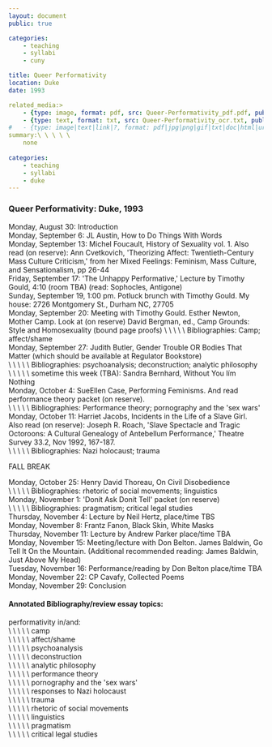 ```yaml
---
layout: document
public: true

categories: 
    - teaching
    - syllabi
    - cuny

title: Queer Performativity
location: Duke
date: 1993

related_media:>
    - {type: image, format: pdf, src: Queer-Performativity_pdf.pdf, public: true}
    - {type: text, format: txt, src: Queer-Performativity_ocr.txt, public: false}
#   - {type: image|text|link|?, format: pdf|jpg|png|gif|txt|doc|html|url, src: full-file-name.pdf, public: false}
summary:\ \ \ \ \ 
    none
    
categories: 
    - teaching
    - syllabi
    - duke
---
```


### Queer Performativity: Duke, 1993

Monday, August 30: Introduction  
Monday, September 6:  JL Austin, How to Do Things With Words  
Monday, September 13: Michel Foucault, History of Sexuality vol. 1. Also read (on reserve): Ann Cvetkovich, 'Theorizing Affect: Twentieth-Century Mass Culture Criticism,' from her Mixed Feelings: Feminism, Mass Culture, and Sensationalism, pp 26-44  
Friday, September 17: 'The Unhappy Performative,' Lecture by Timothy Gould, 4:10 (room TBA) (read: Sophocles, Antigone)  
Sunday, September 19, 1:00 pm. Potluck brunch with Timothy Gould. My house: 2726 Montgomery St., Durham NC, 27705  
Monday, September 20: Meeting with Timothy Gould. Esther Newton, Mother Camp. Look at (on reserve) David Bergman, ed., Camp Grounds: Style and Homosexuality (bound page proofs)
\ \ \ \ \ Bibliographies: Camp; affect/shame  
Monday, September 27: Judith Butler, Gender Trouble OR Bodies That Matter (which should be available at Regulator Bookstore)  
\ \ \ \ \ Bibliographies: psychoanalysis; deconstruction; analytic philosophy  
\ \ \ \ \ sometime this week (TBA): Sandra Bernhard, Without You Iím Nothing  
Monday, October 4: SueEllen Case, Performing Feminisms. And read performance theory packet (on reserve).  
\ \ \ \ \ Bibliographies: Performance theory; pornography and the 'sex wars'  
Monday, October 11: Harriet Jacobs, Incidents in the Life of a Slave Girl. Also read (on reserve): Joseph R. Roach, 'Slave Spectacle and Tragic Octoroons: A Cultural Genealogy of Antebellum Performance,' Theatre Survey 33.2, Nov 1992, 167-187.  
\ \ \ \ \ Bibliographies: Nazi holocaust; trauma  
    
FALL BREAK

Monday, October 25: Henry David Thoreau, On Civil Disobedience  
\ \ \ \ \ Bibliographies: rhetoric of social movements; linguistics  
Monday, November 1: 'Donít Ask Donít Tell' packet (on reserve)  
\ \ \ \ \ Bibliographies: pragmatism; critical legal studies  
Thursday, November 4: Lecture by Neil Hertz, place/time TBS  
Monday, November 8: Frantz Fanon, Black Skin, White Masks  
Thursday, November 11: Lecture by Andrew Parker place/time TBA  
Monday, November 15: Meeting/lecture with Don Belton. James Baldwin, Go Tell It On the Mountain. (Additional recommended reading: James Baldwin, Just Above My Head)  
Tuesday, November 16: Performance/reading by Don Belton place/time TBA  
Monday, November 22: CP Cavafy, Collected Poems  
Monday, November 29: Conclusion  

#### Annotated Bibliography/review essay topics:  
performativity in/and:  
\ \ \ \ \ camp  
\ \ \ \ \ affect/shame  
\ \ \ \ \ psychoanalysis  
\ \ \ \ \ deconstruction  
\ \ \ \ \ analytic philosophy  
\ \ \ \ \ performance theory  
\ \ \ \ \ pornography and the 'sex wars'  
\ \ \ \ \ responses to Nazi holocaust  
\ \ \ \ \ trauma  
\ \ \ \ \ rhetoric of social movements  
\ \ \ \ \ linguistics  
\ \ \ \ \ pragmatism  
\ \ \ \ \ critical legal studies  
